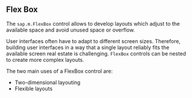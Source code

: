 <!-- loio674890e6d8534eaba2eaf63242e077eb -->

## Flex Box

The `sap.m.FlexBox` control allows to develop layouts which adjust to the available space and avoid unused space or overflow.

User interfaces often have to adapt to different screen sizes. Therefore, building user interfaces in a way that a single layout reliably fits the available screen real estate is challenging. `FlexBox` controls can be nested to create more complex layouts.

The two main uses of a FlexBox control are:

-   Two-dimensional layouting
-   Flexible layouts

